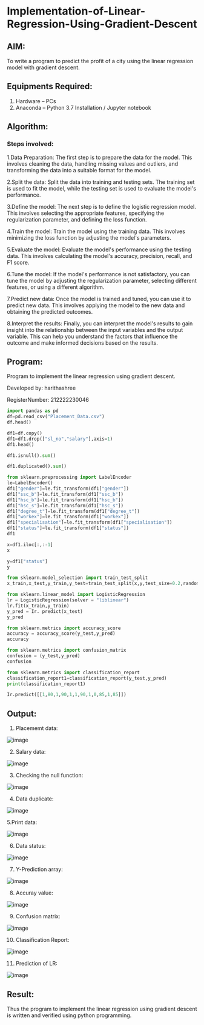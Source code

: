 # Implementation-of-Linear-Regression-Using-Gradient-Descent
## AIM:
To write a program to predict the profit of a city using the linear regression model with gradient descent.

## Equipments Required:
1. Hardware – PCs
2. Anaconda – Python 3.7 Installation / Jupyter notebook

## Algorithm:

### Steps involved: 

1.Data Preparation: The first step is to prepare the data for the model. This involves cleaning the data, handling missing values and outliers, and transforming the data into a suitable format for the model.

2.Split the data: Split the data into training and testing sets. The training set is used to fit the model, while the testing set is used to evaluate the model's performance.

3.Define the model: The next step is to define the logistic regression model. This involves selecting the appropriate features, specifying the regularization parameter, and defining the loss function.

4.Train the model: Train the model using the training data. This involves minimizing the loss function by adjusting the model's parameters.

5.Evaluate the model: Evaluate the model's performance using the testing data. This involves calculating the model's accuracy, precision, recall, and F1 score.

6.Tune the model: If the model's performance is not satisfactory, you can tune the model by adjusting the regularization parameter, selecting different features, or using a different algorithm.

7.Predict new data: Once the model is trained and tuned, you can use it to predict new data. This involves applying the model to the new data and obtaining the predicted outcomes.

8.Interpret the results: Finally, you can interpret the model's results to gain insight into the relationship between the input variables and the output variable. This can help you understand the factors that influence the outcome and make informed decisions based on the results.

## Program:

Program to implement the linear regression using gradient descent.

Developed by: harithashree

RegisterNumber:  212222230046


```python
import pandas as pd
df=pd.read_csv("Placement_Data.csv")
df.head()

df1=df.copy()
df1=df1.drop(["sl_no","salary"],axis=1)
df1.head()

df1.isnull().sum()

df1.duplicated().sum()

from sklearn.preprocessing import LabelEncoder
le=LabelEncoder()
df1["gender"]=le.fit_transform(df1["gender"])
df1["ssc_b"]=le.fit_transform(df1["ssc_b"])
df1["hsc_b"]=le.fit_transform(df1["hsc_b"])
df1["hsc_s"]=le.fit_transform(df1["hsc_s"])
df1["degree_t"]=le.fit_transform(df1["degree_t"])
df1["workex"]=le.fit_transform(df1["workex"])
df1["specialisation"]=le.fit_transform(df1["specialisation"])
df1["status"]=le.fit_transform(df1["status"])
df1

x=df1.iloc[:,:-1]
x

y=df1["status"]
y

from sklearn.model_selection import train_test_split
x_train,x_test,y_train,y_test=train_test_split(x,y,test_size=0.2,random_state=0)

from sklearn.linear_model import LogisticRegression
lr = LogisticRegression(solver = "liblinear")
lr.fit(x_train,y_train)
y_pred = Ir. predict(x_test)
y_pred

from sklearn.metrics import accuracy_score
accuracy = accuracy_score(y_test,y_pred)
accuracy

from sklearn.metrics import confusion_matrix
confusion = (y_test,y_pred)
confusion

from sklearn.metrics import classification_report
classification_report1=classification_report(y_test,y_pred)
print(classification_report1)

Ir.predict([[1,80,1,90,1,1,90,1,0,85,1,85]])
```




## Output:
1. Placememt data:

![image](https://github.com/haritha-venkat/Implementation-of-Linear-Regression-Using-Gradient-Descent/assets/121285701/0725e33a-83ac-49b6-a08d-ac7cf652eddf)

2. Salary data:

![image](https://github.com/haritha-venkat/Implementation-of-Linear-Regression-Using-Gradient-Descent/assets/121285701/e1af4f86-cb3e-4095-a0f9-31a33e9384ea)

3. Checking the null function:

![image](https://github.com/haritha-venkat/Implementation-of-Linear-Regression-Using-Gradient-Descent/assets/121285701/a2206ed1-58eb-407b-a3f0-b1def3d0eeae)

4. Data duplicate:
   
![image](https://github.com/haritha-venkat/Implementation-of-Linear-Regression-Using-Gradient-Descent/assets/121285701/103cce83-e096-4a18-928c-0db04d93e4ad)

5.Print data:


![image](https://github.com/haritha-venkat/Implementation-of-Linear-Regression-Using-Gradient-Descent/assets/121285701/a8900354-1199-4356-a14f-a7c8ff495155)

6. Data status:
   

![image](https://github.com/haritha-venkat/Implementation-of-Linear-Regression-Using-Gradient-Descent/assets/121285701/9d00dffb-8507-4be4-859a-1e25975bf0b0)

7. Y-Prediction array:
   

![image](https://github.com/haritha-venkat/Implementation-of-Linear-Regression-Using-Gradient-Descent/assets/121285701/ef757539-490f-412f-acc1-4f952be7b4d4)

8. Accuray value:
 

![image](https://github.com/haritha-venkat/Implementation-of-Linear-Regression-Using-Gradient-Descent/assets/121285701/44a954fc-f146-45eb-929f-46439cb95a1f)

9. Confusion matrix:
    

![image](https://github.com/haritha-venkat/Implementation-of-Linear-Regression-Using-Gradient-Descent/assets/121285701/e82f2908-cfc3-451a-93da-a1a44c13f72b)

10. Classification Report:


![image](https://github.com/haritha-venkat/Implementation-of-Linear-Regression-Using-Gradient-Descent/assets/121285701/ccdadc3d-7df7-437d-a816-bf7cdd2816fa)

11. Prediction of LR:


![image](https://github.com/haritha-venkat/Implementation-of-Linear-Regression-Using-Gradient-Descent/assets/121285701/00b464f0-74a9-430d-8dee-5588da581a34)


## Result:
Thus the program to implement the linear regression using gradient descent is written and verified using python programming.
